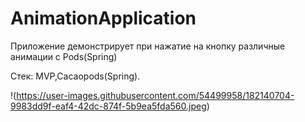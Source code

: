 # AnimationApplication

Приложение демонстрирует при нажатие на кнопку различные анимации с Pods(Spring)

Стек: MVP,Cacaopods(Spring).

!(https://user-images.githubusercontent.com/54499958/182140704-9983dd9f-eaf4-42dc-874f-5b9ea5fda560.jpeg)
